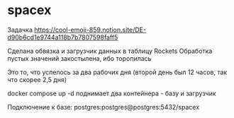 # spacex

Задачка https://cool-emoji-859.notion.site/DE-d90b6cd1e9744a118b7b7807598faff5

Сделана обвязка и загрузчик данных в таблицу Rockets
Обработка пустых значений закостылена, ибо торопилась

Это то, что успелось за два рабочих дня (второй день был 12 часов, так что скорее 2,5 дня)

docker compose up -d поднимает два контейнера - базу и загрузчик

Подключение к базе: postgres:postgres@postgres:5432/spacex
